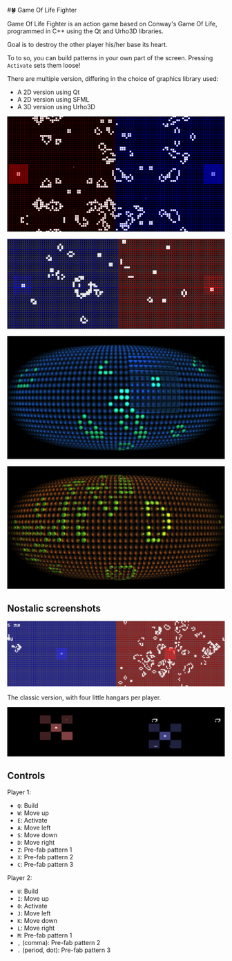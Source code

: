 #:four_leaf_clover: Game Of Life Fighter

Game Of Life Fighter is an action game based on Conway's Game Of Life, programmed in C++ using the Qt and Urho3D libraries.

Goal is to destroy the other player his/her base its heart. 

To to so, you can build patterns in your own part of the screen. Pressing `Activate` sets them loose!

There are multiple version, differing in the choice of graphics library used:

 * A 2D version using Qt
 * A 2D version using SFML
 * A 3D version using Urho3D

![Screenshot of Qt version of 2015-09-13](Screenshots/GameOfLifeFighterQt20150913.png)

![Screenshot of Sfml version of 2015-09-25](Screenshots/GameOfLifeFighterSfml20150925.png)

![Screenshot of Urho3D version of 2015-10-14](Screenshots/Screenshot_Wed_Oct_14_21_54_35_2015.png)

![Screenshot of Urho3D version of 2015-10-14](Screenshots/Screenshot_Wed_Oct_14_21_55_19_2015.png)

## Nostalic screenshots

![Screenshot of Sfml version of 2015-09-24](Screenshots/GameOfLifeFighterSfml20150924.png)

The classic version, with four little hangars per player.

![Screenshot of Qt version of 2015-09-06](Screenshots/GameOfLifeFighterQt20150906.png)

## Controls

Player 1:

 * `Q`: Build
 * `W`: Move up
 * `E`: Activate
 * `A`: Move left
 * `S`: Move down
 * `D`: Move right
 * `Z`: Pre-fab pattern 1
 * `X`: Pre-fab pattern 2
 * `C`: Pre-fab pattern 3

Player 2:

 * `U`: Build
 * `I`: Move up
 * `O`: Activate
 * `J`: Move left
 * `K`: Move down
 * `L`: Move right
 * `M`: Pre-fab pattern 1
 * `,` (comma): Pre-fab pattern 2
 * `.` (period, dot): Pre-fab pattern 3
